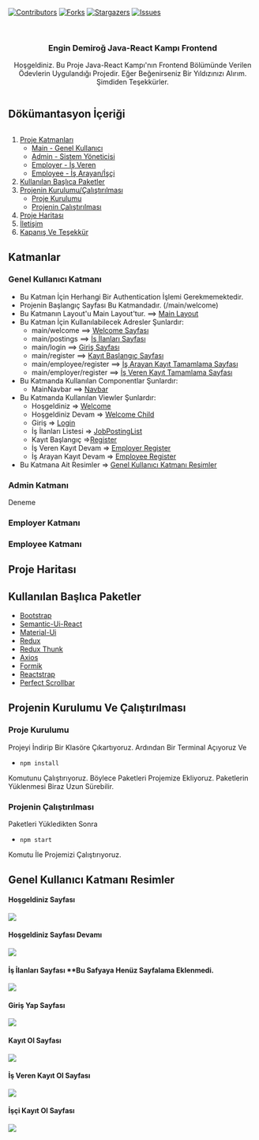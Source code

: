 [![Contributors][contributors-shield]][contributors-url]
[![Forks][forks-shield]][forks-url]
[![Stargazers][stars-shield]][stars-url]
[![Issues][issues-shield]][issues-url]

<br />
<p align="center">

  <h3 align="center">Engin Demiroğ Java-React Kampı Frontend</h3>

  <p align="center">
    Hoşgeldiniz. Bu Proje Java-React Kampı'nın Frontend Bölümünde Verilen Ödevlerin Uygulandığı Projedir. Eğer Beğenirseniz Bir Yıldızınızı Alırım. Şimdiden Teşekkürler.
  
</p>



<!-- TABLE OF CONTENTS -->
<summary><h2 style="display: inline-block">Dökümantasyon İçeriği</h2></summary>
<ol>
  <li>
    <a href="#katmanlar">Proje Katmanları</a>
    <ul>
      <li><a href="#genel-kullanıcı-katmanı">Main - Genel Kullanıcı</a></li>
      <li><a href="#admin-katmanı">Admin - Sistem Yöneticisi</a></li>
      <li><a href="#employer-katmanı">Employer - İş Veren</a></li>
      <li><a href="#employee-katmanı">Employee - İş Arayan/İşçi</a></li>
    </ul>
  </li>
  <li><a href="#kullanılan-başlıca-paketler">Kullanılan Başlıca Paketler</a></li>
  <li>
    <a href="#projenin-kurulumu-ve-çalıştırılması">Projenin Kurulumu/Çalıştırılması</a>
    <ul>
      <li><a href="#proje-kurulumu">Proje Kurulumu</a></li>
      <li><a href="#projenin-çalıştırılması">Projenin Çalıştırılması</a></li>
    </ul>
  </li>
  <li><a href="#proje-haritası">Proje Haritası</a></li>
  <li><a href="#iletişim">İletişim</a></li>
  <li> <a href="#kapanış">Kapanış Ve Teşekkür</a></li>
</ol>



## Katmanlar

### Genel Kullanıcı Katmanı
<ul>
  <li>Bu Katman İçin Herhangi Bir Authentication İşlemi Gerekmemektedir.</li>
  <li>Projenin Başlangıç Sayfası Bu Katmandadır. (/main/welcome)</li>
  <li>Bu Katmanın Layout'u Main Layout'tur. ==> <a href="https://github.com/fmutlu68/hrmsSystemUI/blob/master/src/layouts/Main.js">Main Layout</a></li>
  <li>
    Bu Katman İçin Kullanılabilecek Adresler Şunlardır:
    <ul>
      <li>main/welcome ==> <a href="https://github.com/fmutlu68/hrmsSystemUI/blob/master/src/views/Main/Welcome.js">Welcome Sayfası</a></li>
      <li>main/postings ==> <a href="https://github.com/fmutlu68/hrmsSystemUI/blob/master/src/views/Main/JobPostingList.js">İş İlanları Sayfası</a></li>
      <li>main/login ==> <a href="https://github.com/fmutlu68/hrmsSystemUI/blob/master/src/views/Main/Login.js">Giriş Sayfası</a></li>
      <li>main/register ==> <a href="https://github.com/fmutlu68/hrmsSystemUI/blob/master/src/views/Main/Register/Register.js">Kayıt Başlangıç Sayfası</a></li>
      <li>main/employee/register ==> <a href="https://github.com/fmutlu68/hrmsSystemUI/blob/master/src/views/Main/Register/EmployeeRegister.js">İş Arayan Kayıt Tamamlama Sayfası</a></li>
      <li>main/employer/register ==> <a href="https://github.com/fmutlu68/hrmsSystemUI/blob/master/src/views/Main/Register/EmployerRegister.js">İş Veren Kayıt Tamamlama Sayfası</a></li>
    </ul>
  </li>
  <li>
    Bu Katmanda Kullanılan Componentlar Şunlardır:
    <ul>
      <li>MainNavbar ==> <a href="https://github.com/fmutlu68/hrmsSystemUI/blob/master/src/components/Navbars/MainNavbar.js">Navbar</a></li>
    </ul>
  </li>
  <li>
    Bu Katmanda Kullanılan Viewler Şunlardır: 
    <ul>
      <li>Hoşgeldiniz => <a href="https://github.com/fmutlu68/hrmsSystemUI/blob/master/src/views/Main/Welcome.js">Welcome</a></li>
      <li>Hoşgeldiniz Devam => <a href="https://github.com/fmutlu68/hrmsSystemUI/blob/master/src/views/Main/WelcomeChild.js">Welcome Child</a></li>
      <li>Giriş => <a href="https://github.com/fmutlu68/hrmsSystemUI/blob/master/src/views/Main/Login.js">Login</a></li>
      <li>İş İlanları Listesi => <a href="https://github.com/fmutlu68/hrmsSystemUI/blob/master/src/views/Main/JobPostingList.js">JobPostingList</a></li>
      <li>Kayıt Başlangıç =><a href="https://github.com/fmutlu68/hrmsSystemUI/blob/master/src/views/Main/Register/Register.js">Register</a></li>
      <li>İş Veren Kayıt Devam => <a href="https://github.com/fmutlu68/hrmsSystemUI/blob/master/src/views/Main/Register/EmployerRegister.js">Employer Register</a></li>
      <li>İş Arayan Kayıt Devam => <a href="https://github.com/fmutlu68/hrmsSystemUI/blob/master/src/views/Main/Register/EmployeeRegister.js">Employee Register</a></li>
    </ul>
  </li>
  <li>Bu Katmana Ait Resimler => <a href="#genel-kullanıcı-katmanı-resimler">Genel Kullanıcı Katmanı Resimler</a></li>
</ul>


### Admin Katmanı
Deneme


### Employer Katmanı


### Employee Katmanı

## Proje Haritası


## Kullanılan Başlıca Paketler

* [Bootstrap](https://getbootstrap.com)
* [Semantic-Ui-React](https://react.semantic-ui.com/)
* [Material-Ui](https://material-ui.com/)
* [Redux](https://redux.js.org/)
* [Redux Thunk](https://github.com/reduxjs/redux-thunk)
* [Axios](https://github.com/axios/axios)
* [Formik](https://formik.org/)
* [Reactstrap](https://reactstrap.github.io/)
* [Perfect Scrollbar](https://github.com/mdbootstrap/perfect-scrollbar)



## Projenin Kurulumu Ve Çalıştırılması

### Proje Kurulumu
Projeyi İndirip Bir Klasöre Çıkartıyoruz. Ardından Bir Terminal Açıyoruz Ve 
* ```
  npm install
  ```
 Komutunu Çalıştırıyoruz. Böylece Paketleri Projemize Ekliyoruz. Paketlerin Yüklenmesi Biraz Uzun Sürebilir.

### Projenin Çalıştırılması
Paketleri Yükledikten Sonra 
* ```
  npm start
  ```
Komutu İle Projemizi Çalıştırıyoruz.



## Genel Kullanıcı Katmanı Resimler
<div>
  <h4>Hoşgeldiniz Sayfası</h4>
  <img src="https://github.com/fmutlu68/hrmsSystemUI/blob/master/documentation/images/Ekran%20G%C3%B6r%C3%BCnt%C3%BCs%C3%BC%20(615).png">
  <br />
  <h4>Hoşgeldiniz Sayfası Devamı
  </h4>
  <img src="https://github.com/fmutlu68/hrmsSystemUI/blob/master/documentation/images/Ekran%20G%C3%B6r%C3%BCnt%C3%BCs%C3%BC%20(618).png">
  <br />
  <h4>İş İlanları Sayfası **Bu Safyaya Henüz Sayfalama Eklenmedi.</h4>
  <img src="https://github.com/fmutlu68/hrmsSystemUI/blob/master/documentation/images/Ekran%20G%C3%B6r%C3%BCnt%C3%BCs%C3%BC%20(619).png">
  <br />
  <h4>Giriş Yap Sayfası</h4>
  <img src="https://github.com/fmutlu68/hrmsSystemUI/blob/master/documentation/images/Ekran%20G%C3%B6r%C3%BCnt%C3%BCs%C3%BC%20(600).png">
  <br />
  <h4>Kayıt Ol Sayfası</h4>
  <img src="https://github.com/fmutlu68/hrmsSystemUI/blob/master/documentation/images/Ekran%20G%C3%B6r%C3%BCnt%C3%BCs%C3%BC%20(601).png">
  <br />
  <h4>İş Veren Kayıt Ol Sayfası</h4>
  <img src="https://github.com/fmutlu68/hrmsSystemUI/blob/master/documentation/images/Ekran%20G%C3%B6r%C3%BCnt%C3%BCs%C3%BC%20(606).png">
  <br />
  <h4>İşçi Kayıt Ol Sayfası</h4>
  <img src="https://github.com/fmutlu68/hrmsSystemUI/blob/master/documentation/images/Ekran%20G%C3%B6r%C3%BCnt%C3%BCs%C3%BC%20(604).png">
</div>



<!-- ROADMAP -->
<!-- ## Roadmap

See the [open issues](https://github.com/github_username/repo_name/issues) for a list of proposed features (and known issues).
 -->


<!-- CONTRIBUTING -->
<!-- ## Contributing

Contributions are what make the open source community such an amazing place to be learn, inspire, and create. Any contributions you make are **greatly appreciated**.

1. Fork the Project
2. Create your Feature Branch (`git checkout -b feature/AmazingFeature`)
3. Commit your Changes (`git commit -m 'Add some AmazingFeature'`)
4. Push to the Branch (`git push origin feature/AmazingFeature`)
5. Open a Pull Request -->



<!-- CONTACT -->
<!-- ## Contact

Your Name - [@twitter_handle](https://twitter.com/twitter_handle) - email

Project Link: [https://github.com/fmutlu68/hrmsSystemUI](https://github.com/fmutlu68/hrmsSystemUI) -->



<!-- ACKNOWLEDGEMENTS -->
<!-- ## Acknowledgements

* []()
* []()
* []() --> 



[contributors-shield]: https://img.shields.io/github/contributors/fmutlu68/hrmsSystemUI.svg?style=for-the-badge
[contributors-url]: https://github.com/fmutlu68/hrmsSystemUI/graphs/contributors
[forks-shield]: https://img.shields.io/github/forks/fmutlu68/hrmsSystemUI.svg?style=for-the-badge
[forks-url]: https://github.com/fmutlu68/hrmsSystemUI/network/members
[stars-shield]: https://img.shields.io/github/stars/fmutlu68/hrmsSystemUI.svg?style=for-the-badge
[stars-url]: https://github.com/fmutlu68/hrmsSystemUI/stargazers
[issues-shield]: https://img.shields.io/github/issues/fmutlu68/hrmsSystemUI.svg?style=for-the-badge
[issues-url]: https://github.com/fmutlu68/hrmsSystemUI/issues
[product-screenshot]: https://github.com/fmutlu68/hrmsSystemUI/blob/master/documentation/images/Ekran%20G%C3%B6r%C3%BCnt%C3%BCs%C3%BC%20(600).png

